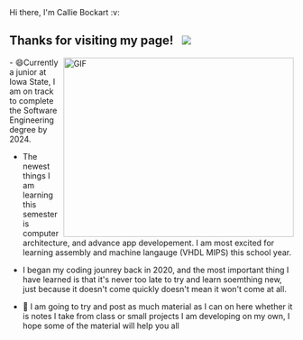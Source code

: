

<Introduction>
Hi there, I'm Callie Bockart :v:

## Thanks for visiting my page! &nbsp; ![](https://visitor-badge.glitch.me/badge?page_id=CallieBockart.CallieBockart)

<trying to get the picture alligned>
<img align="right" alt="GIF" src="![Final-Videoresize](https://user-images.githubusercontent.com/67283232/187808527-8044d88d-fc05-4acf-af58-01c715e1c3a0.gif)" width="408" height="318" />
         
<Begin self-description>
- 😄Currently a junior at Iowa State, I am on track to complete the Software Engineering degree by 2024.         


         
- The newest things I am learning this semester is computer architecture, and advance app developement.
  I am most excited for learning assembly and machine langauge (VHDL MIPS) this school year.
  
- I began my coding jounrey back in 2020, and the most important thing I have learned 
  is that it's never too late to try and learn soemthing new, just because it doesn't 
  come quickly doesn't mean it won't come at all.
  
- 📝 I am going to try and post as much material as I can on here whether it is notes I take from 
  class or small projects I am developing on my own, I hope some of the material will help you all
 

